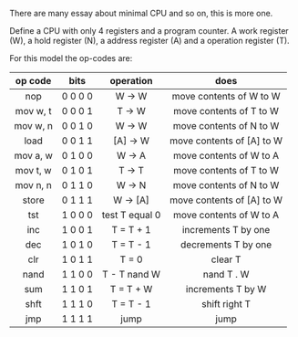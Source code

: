 There are many essay about minimal CPU and so on, this is more one.

Define a CPU with only 4 registers and a program counter. A work register (W), a hold register (N), a address register (A) and a operation register (T). 

For this model the op-codes are:

  | op code | bits | operation | does |
  | :----: | :----: | :----: | :----: |
  | nop | 0 0 0 0 | W -> W | move contents of W to W |
  | mov w, t | 0 0 0 1 | T -> W | move contents of T to W |
  | mov w, n | 0 0 1 0 | W -> W | move contents of N to W |
  | load | 0 0 1 1 | [A] -> W | move contents of [A] to W |
  | mov a, w | 0 1 0 0 | W -> A | move contents of W to A |
  | mov t, w | 0 1 0 1 | T -> T | move contents of T to W |
  | mov n, n | 0 1 1 0 | W -> N | move contents of N to W |
  | store | 0 1 1 1 | W -> [A] | move contents of [A] to W |
  | tst | 1 0 0 0 | test T equal 0 | move contents of W to A |
  | inc | 1 0 0 1 | T = T + 1 | increments T by one |
  | dec | 1 0 1 0 | T = T - 1 | decrements T by one |
  | clr | 1 0 1 1 | T = 0 | clear T|
  | nand | 1 1 0 0 | T - T nand W | nand T . W |
  | sum | 1 1 0 1 | T = T + W | increments T by W |
  | shft | 1 1 1 0 | T = T - 1 | shift right T |
  | jmp | 1 1 1 1 | jump | jump  | 
  
  
  
